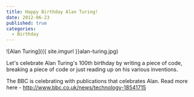 ```yaml
---
title: Happy Birthday Alan Turing!
date: 2012-06-23
published: true
categories:
  - Birthday
---
```


![Alan Turing]({{ site.imgurl }}alan-turing.jpg)

Let's celebrate Alan Turing's 100th birthday by writing a piece of code, breaking a piece of code or just reading up on his various inventions.

The BBC is celebrating with publications that celebrates Alan. Read more here - http://www.bbc.co.uk/news/technology-18541715
